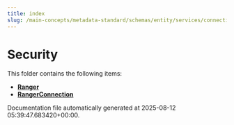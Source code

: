 ```yaml
---
title: index
slug: /main-concepts/metadata-standard/schemas/entity/services/connections/security
---
```


# Security

This folder contains the following items:

- [**Ranger**](/main-concepts/metadata-standard/schemas/entity/services/connections/security/ranger)
- [**RangerConnection**](/main-concepts/metadata-standard/schemas/entity/services/connections/security/rangerconnection)


Documentation file automatically generated at 2025-08-12 05:39:47.683420+00:00.
